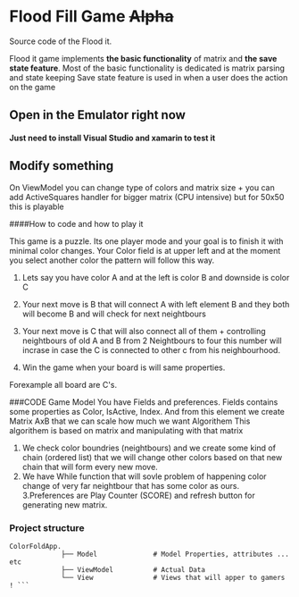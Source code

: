 # Flood Fill Game ~~Alpha~~
 
Source code of the Flood it. 

Flood it game implements **the basic functionality** of matrix and **the save state feature**. 
Most of the basic functionality is dedicated is matrix parsing and state keeping
Save state feature is used in when a user does the action on the game

## Open in the Emulator right now

#### Just need to install Visual Studio and xamarin to test it

## Modify something

On ViewModel you can change type of colors and matrix size + you can add ActiveSquares handler for bigger matrix (CPU intensive) but for 50x50 this is playable


####How to code and how to play it

This game is a puzzle. Its one player mode and your goal is to finish it with minimal color changes.
 Your Color field is at upper left and at the moment you select another color the pattern will follow this way.
 1. Lets say you have color A and at the left is color B and downside is color C

 2. Your next move is B that will connect A with left element B and they both will become B and will check for next neightbours
 
 3. Your next move is C that will also connect all of them + controlling neightbours of old A and B from 2 Neightbours to four this number will incrase in case the C is connected to other c from his neighbourhood.

 4. Win the game when your board is will same properties.

Forexample all board are C's.


###CODE
Game Model
 You have Fields and preferences.
 Fields contains some properties as Color, IsActive, Index.
 And from this element we create Matrix AxB that we can scale how much we want
Algorithem
 This algorithem is based on matrix and manipulating with that matrix 
 1. We check color boundries (neightbours) and we create some kind of chain (ordered list) that we will change other colors based on that new chain that will form every new move.
 2. We have While function that will sovle problem of happening color change of very far neightbour that has some color as ours.
 3.Preferences are Play Counter (SCORE) and refresh button for generating new matrix.
 
 

### Project structure

```
ColorFoldApp.
             ├── Model              # Model Properties, attributes ... etc
             ├── ViewModel          # Actual Data
             └── View               # Views that will apper to gamers ! ```
   
